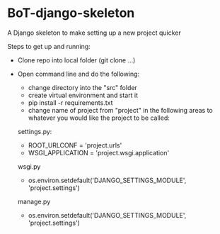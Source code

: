 # BoT-django-skeleton
A Django skeleton to make setting up a new project quicker

Steps to get up and running:
 - Clone repo into local folder (git clone ...)
 - Open command line and do the following:
     - change directory into the "src" folder
     - create virtual environment and start it
     - pip install -r requirements.txt
     - change name of project from "project" in the following areas to whatever you would like the project to be called:
     
     settings.py:
     - ROOT_URLCONF = 'project.urls'
     - WSGI_APPLICATION = 'project.wsgi.application'
     
     wsgi.py
     - os.environ.setdefault('DJANGO_SETTINGS_MODULE', 'project.settings')
     
     manage.py
     - os.environ.setdefault('DJANGO_SETTINGS_MODULE', 'project.settings')
